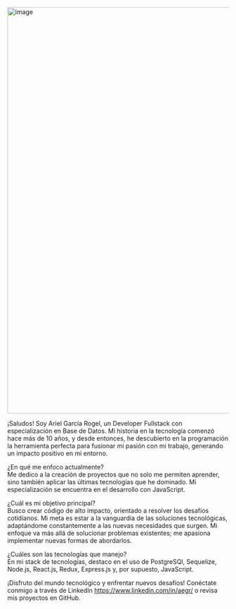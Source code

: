 <img width="922" alt="image" src="https://github.com/Aricoins/Aricoins/assets/95644790/108a09c8-8ac9-4736-9b41-bcf225497d1d">


¡Saludos! Soy Ariel García Rogel, un Developer Fullstack con especialización en Base de Datos. Mi historia en la tecnología comenzó hace más de 10 años, y desde entonces, he descubierto en la programación la herramienta perfecta para fusionar mi pasión con mi trabajo, generando un impacto positivo en mi entorno.

¿En qué me enfoco actualmente?<br>
Me dedico a la creación de proyectos que no solo me permiten aprender, sino también aplicar las últimas tecnologías que he dominado. Mi especialización se encuentra en el desarrollo con JavaScript.

¿Cuál es mi objetivo principal?<br>
Busco crear código de alto impacto, orientado a resolver los desafíos cotidianos. Mi meta es estar a la vanguardia de las soluciones tecnológicas, adaptándome constantemente a las nuevas necesidades que surgen. Mi enfoque va más allá de solucionar problemas existentes; me apasiona implementar nuevas formas de abordarlos.

¿Cuáles son las tecnologías que manejo? <br>
En mi stack de tecnologías, destaco en el uso de PostgreSQl, Sequelize, Node.js, React.js, Redux, Express.js y, por supuesto, JavaScript.

¡Disfruto del mundo tecnológico y enfrentar nuevos desafíos! 
Conéctate conmigo a través de LinkedIn 
https://www.linkedin.com/in/aegr/
o revisa mis proyectos en GitHub.

